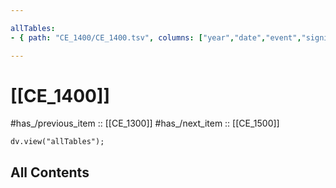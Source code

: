 ```yaml
---

allTables:
- { path: "CE_1400/CE_1400.tsv", columns: ["year","date","event","significance"], headings:  } 

---
```


# [[CE_1400]] 

#has_/previous_item :: [[CE_1300]] 
#has_/next_item  :: [[CE_1500]] 


``` dataviewjs
dv.view("allTables");
```


## All Contents

```folderv
```




